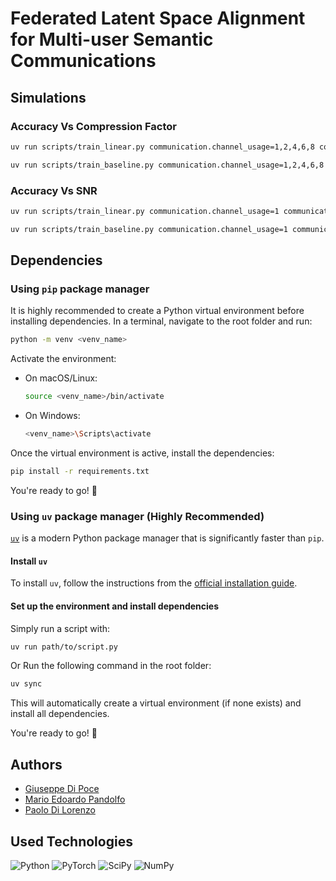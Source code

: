# Federated Latent Space Alignment for Multi-user Semantic Communications

## Simulations

### Accuracy Vs Compression Factor

```bash
uv run scripts/train_linear.py communication.channel_usage=1,2,4,6,8 communication.antennas_receiver=1,2,4,8 communication.antennas_transmitter=1,2,4,8 seed=27,42,100,123,144,200 -m
```

```bash
uv run scripts/train_baseline.py communication.channel_usage=1,2,4,6,8 communication.antennas_receiver=1,2,4,8 communication.antennas_transmitter=1,2,4,8 seed=27,42,100,123,144,200 -m
```

### Accuracy Vs SNR

```bash
uv run scripts/train_linear.py communication.channel_usage=1 communication.antennas_receiver=8 communication.antennas_transmitter=8 seed=27,42,100,123,144,200 communication.snr=-20.0,-10.0,10.0,20.0,30.0 -m
```

```bash
uv run scripts/train_baseline.py communication.channel_usage=1 communication.antennas_receiver=8 communication.antennas_transmitter=8 seed=27,42,100,123,144,200 communication.snr=-20.0,-10.0,10.0,20.0,30.0 base_station.strategy=FK,Top-K -m
```

## Dependencies  

### Using `pip` package manager  

It is highly recommended to create a Python virtual environment before installing dependencies. In a terminal, navigate to the root folder and run:  

```bash
python -m venv <venv_name>
```

Activate the environment:  

- On macOS/Linux:  

  ```bash
  source <venv_name>/bin/activate
  ```

- On Windows:  

  ```bash
  <venv_name>\Scripts\activate
  ```

Once the virtual environment is active, install the dependencies:  

```bash
pip install -r requirements.txt
```

You're ready to go! 🚀  

### Using `uv` package manager (Highly Recommended)  

[`uv`](https://github.com/astral-sh/uv) is a modern Python package manager that is significantly faster than `pip`.  

#### Install `uv`  

To install `uv`, follow the instructions from the [official installation guide](https://github.com/astral-sh/uv#installation).  

#### Set up the environment and install dependencies  

Simply run a script with:

```bash
uv run path/to/script.py
```

Or Run the following command in the root folder:  

```bash
uv sync
```

This will automatically create a virtual environment (if none exists) and install all dependencies.  

You're ready to go! 🚀  

## Authors

- [Giuseppe Di Poce](https://github.com/giuseppedipoce)
- [Mario Edoardo Pandolfo](https://github.com/JRhin)
- [Paolo Di Lorenzo](https://scholar.google.com/citations?hl=en&user=VZYvspQAAAAJ)

## Used Technologies

![Python](https://img.shields.io/badge/python-3670A0?style=for-the-badge&logo=python&logoColor=ffdd54)
![PyTorch](https://img.shields.io/badge/PyTorch-%23EE4C2C.svg?style=for-the-badge&logo=PyTorch&logoColor=white)
![SciPy](https://img.shields.io/badge/SciPy-%230C55A5.svg?style=for-the-badge&logo=scipy&logoColor=%white)
![NumPy](https://img.shields.io/badge/numpy-%23013243.svg?style=for-the-badge&logo=numpy&logoColor=white)
